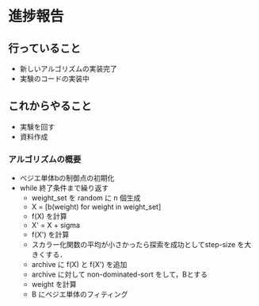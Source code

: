 # 進捗報告
## 行っていること
-  新しいアルゴリズムの実装完了
- 実験のコードの実装中     

## これからやること
- 実験を回す
- 資料作成

### アルゴリズムの概要
- ベジエ単体bの制御点の初期化
- while 終了条件まで繰り返す
    - weight_set を random に n 個生成
    - X = [b(weight) for weight in weight_set]
    - f(X) を計算
    - X' = X + sigma
    - f(X') を計算
    - スカラー化関数の平均が小さかったら探索を成功としてstep-size を大きくする．
    - archive に f(X) と f(X') を追加
    - archive に対して non-dominated-sort をして，Bとする
    - weight を計算
    - B にベジエ単体のフィティング


